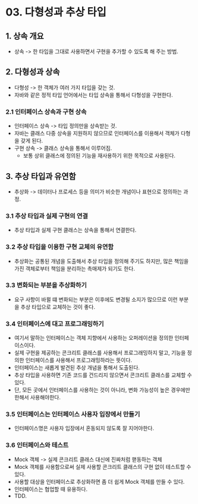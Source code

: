# 03. 다형성과 추상 타입
## 1. 상속 개요
- 상속 -> 한 타입을 그대로 사용하면서 구현을 추가할 수 있도록 해 주는 방법.

## 2. 다형성과 상속
- 다형성 -> 한 객체가 여러 가지 타입을 갖는 것.
- 자바와 같은 정적 타입 언어에서는 타입 상속을 통해서 다형성을 구현한다.

### 2.1 인터페이스 상속과 구현 상속
- 인터페이스 상속 -> 타입 정의만을 상속받는 것.
- 자바는 클래스 다중 상속을 지원하지 않으므로 인터페이스를 이용해서 객체가 다형을 갖게 된다.
- 구현 상속 -> 클래스 상속을 통해서 이루어짐.
  - 보통 상위 클래스에 정의된 기능을 재사용하기 위한 목적으로 사용된다.

## 3. 추상 타입과 유연함
- 추상화 -> 데이터나 프로세스 등을 의미가 비슷한 개념이나 표현으로 정의하는 과정.

### 3.1 추상 타입과 실제 구현의 연결
- 추상 타입과 실제 구현 클래스는 상속을 통해서 연결한다.

### 3.2 추상 타입을 이용한 구현 교체의 유연함
- 추상화는 공통된 개념을 도출해서 추상 타입을 정의해 주기도 하지만, 많은 책임을 가진 객체로부터 책임을 분리하는 촉매제가 되기도 한다.

### 3.3 변화되는 부분을 추상화하기
- 요구 사항이 바뀔 떄 변화되는 부분은 이후에도 변경될 소지가 많으므로 이런 부분을 추상 타입으로 교체하는 것이 좋다.

### 3.4 인터페이스에 대고 프로그래밍하기
- 여기서 말하는 인터페이스는 객체 지향에서 사용하는 오퍼레이션을 정의한 인터페이스이다.
- 실제 구현을 제공하는 콘크리트 클래스를 사용해서 프로그래밍하지 말고, 기능을 정의한 인터페이스를 사용해서 프로그래밍하라는 뜻이다.
- 인터페이스는 새롭게 발견된 추상 개념을 통해서 도출된다.
- 추상 타입을 사용하면 기존 코드를 건드리지 않으면서 콘크리트 클래스를 교체할 수 있다.
- 단, 모든 곳에서 인터페이스를 사용하는 것이 아니라, 변화 가능성이 높은 경우에만 한해서 사용해야한다.

### 3.5 인터페이스는 인터페이스 사용자 입장에서 만들기
- 인터페이스명은 사용자 입장에서 혼동되지 않도록 잘 지어야한다.

### 3.6 인터페이스와 테스트
-  Mock 객체 -> 실제 콘크리트 클래스 대신에 진짜처럼 핻동하는 객체
-  Mock 객체를 사용함으로써 실제 사용할 콘크리트 클래스의 구현 없이 테스트할 수 있다.
-  사용할 대상을 인터페이스로 추상화하면 좀 더 쉽게 Mock 객체를 만들 수 있다.
-  인터페이스는 협업할 때 유용하다.
-  TDD.
